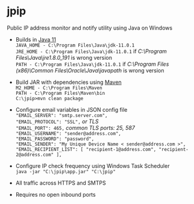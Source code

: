 # jpip
Public IP address monitor and notify utility using Java on Windows

* Builds in [Java 11](http://www.oracle.com/technetwork/java/javase/downloads/index.html)  
  `JAVA_HOME - C:\Program Files\Java\jdk-11.0.1`  
  `JRE_HOME - C:\Program Files\Java\jdk-11.0.1` if _C:\Program Files\Java\jre1.8.0_191_ is wrong version  
  `PATH - C:\Program Files\Java\jdk-11.0.1` if _C:\Program Files (x86)\Common Files\Oracle\Java\javapath_ is wrong version

* Build JAR with dependencies using [Maven](https://maven.apache.org/)  
  `M2_HOME - C:\Program Files\Maven`  
  `PATH - C:\Program Files\Maven\bin`  
  `C:\jpip>mvn clean package`

* Configure email variables in JSON config file  
  `"EMAIL_SERVER": "smtp.server.com",`  
  `"EMAIL_PROTOCOL": "SSL",` _or TLS_  
  `"EMAIL_PORT": 465,` _common TLS ports: 25, 587_  
  `"EMAIL_USERNAME": "sender@address.com",`  
  `"EMAIL_PASSWORD": "password",`  
  `"EMAIL_SENDER": "My Unique Device Name < sender@address.com >",`  
  `"EMAIL_RECIPIENT_LIST": [ "recipient-1@address.com", "recipient-2@address.com" ],`

* Configure IP check frequency using Windows Task Scheduler  
  `java -jar "C:\jpip\app.jar" "C:\jpip"`

* All traffic across HTTPS and SMTPS

* Requires no open inbound ports
